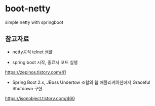 # boot-netty
simple netty with springboot

## 참고자료 

* netty공식 telnet 샘플

* spring boot 시작, 종료시 코드 실행

 https://zepinos.tistory.com/41

* Spring Boot 2.x, JBoss Undertow 조합의 웹 애플리케이션에서 Graceful Shutdown 구현

 https://jsonobject.tistory.com/460

